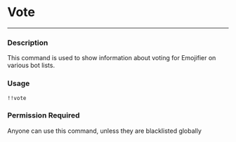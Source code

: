 # Vote
---
### Description
This command is used to show information about voting for Emojifier on various bot lists.
### Usage
```
!!vote
```
### Permission Required
Anyone can use this command, unless they are blacklisted globally
